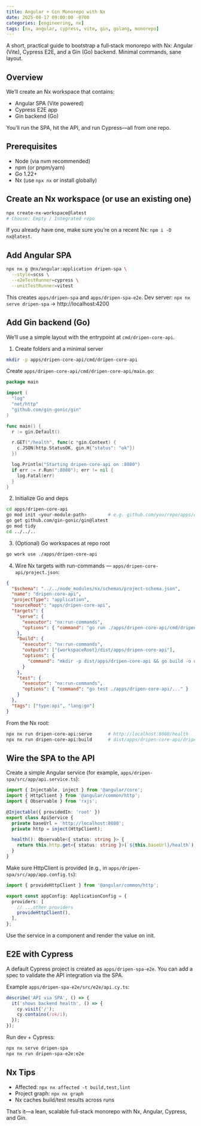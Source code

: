 ```yaml
---
title: Angular + Gin Monorepo with Nx
date: 2025-08-17 09:00:00 -0700
categories: [engineering, nx]
tags: [nx, angular, cypress, vite, gin, golang, monorepo]
---
```


A short, practical guide to bootstrap a full‑stack monorepo with Nx: Angular (Vite), Cypress E2E, and a Gin (Go) backend. Minimal commands, sane layout.

## Overview

We’ll create an Nx workspace that contains:

- Angular SPA (Vite powered)
- Cypress E2E app
- Gin backend (Go)

You’ll run the SPA, hit the API, and run Cypress—all from one repo.

## Prerequisites

- Node (via nvm recommended)
- npm (or pnpm/yarn)
- Go 1.22+
- Nx (use `npx nx` or install globally)

## Create an Nx workspace (or use an existing one)

```bash
npx create-nx-workspace@latest
# Choose: Empty / Integrated repo
```

If you already have one, make sure you’re on a recent Nx: `npm i -D nx@latest`.

## Add Angular SPA

```bash
npx nx g @nx/angular:application dripen-spa \
  --style=scss \
  --e2eTestRunner=cypress \
  --unitTestRunner=vitest
```

This creates `apps/dripen-spa` and `apps/dripen-spa-e2e`.
Dev server: `npx nx serve dripen-spa` → http://localhost:4200

## Add Gin backend (Go)

We’ll use a simple layout with the entrypoint at `cmd/dripen-core-api`.

1. Create folders and a minimal server

```bash
mkdir -p apps/dripen-core-api/cmd/dripen-core-api
```

Create `apps/dripen-core-api/cmd/dripen-core-api/main.go`:

```go
package main

import (
  "log"
  "net/http"
  "github.com/gin-gonic/gin"
)

func main() {
  r := gin.Default()

  r.GET("/health", func(c *gin.Context) {
    c.JSON(http.StatusOK, gin.H{"status": "ok"})
  })

  log.Println("Starting dripen-core-api on :8080")
  if err := r.Run(":8080"); err != nil {
    log.Fatal(err)
  }
}
```

2. Initialize Go and deps

```bash
cd apps/dripen-core-api
go mod init <your-module-path>        # e.g. github.com/you/repo/apps/dripen-core-api
go get github.com/gin-gonic/gin@latest
go mod tidy
cd ../../..
```

3. (Optional) Go workspaces at repo root

```bash
go work use ./apps/dripen-core-api
```

4. Wire Nx targets with run-commands — `apps/dripen-core-api/project.json`:

```json
{
  "$schema": "../../node_modules/nx/schemas/project-schema.json",
  "name": "dripen-core-api",
  "projectType": "application",
  "sourceRoot": "apps/dripen-core-api",
  "targets": {
    "serve": {
      "executor": "nx:run-commands",
      "options": { "command": "go run ./apps/dripen-core-api/cmd/dripen-core-api" }
    },
    "build": {
      "executor": "nx:run-commands",
      "outputs": ["{workspaceRoot}/dist/apps/dripen-core-api"],
      "options": {
        "command": "mkdir -p dist/apps/dripen-core-api && go build -o dist/apps/dripen-core-api/dripen-core-api ./apps/dripen-core-api/cmd/dripen-core-api"
      }
    },
    "test": {
      "executor": "nx:run-commands",
      "options": { "command": "go test ./apps/dripen-core-api/..." }
    }
  },
  "tags": ["type:api", "lang:go"]
}
```

From the Nx root:

```bash
npx nx run dripen-core-api:serve      # http://localhost:8080/health
npx nx run dripen-core-api:build      # dist/apps/dripen-core-api/dripen-core-api
```

## Wire the SPA to the API

Create a simple Angular service (for example, `apps/dripen-spa/src/app/api.service.ts`):

```ts
import { Injectable, inject } from '@angular/core';
import { HttpClient } from '@angular/common/http';
import { Observable } from 'rxjs';

@Injectable({ providedIn: 'root' })
export class ApiService {
  private baseUrl = 'http://localhost:8080';
  private http = inject(HttpClient);

  health(): Observable<{ status: string }> {
    return this.http.get<{ status: string }>(`${this.baseUrl}/health`);
  }
}
```

Make sure HttpClient is provided (e.g., in `apps/dripen-spa/src/app/app.config.ts`):

```ts
import { provideHttpClient } from '@angular/common/http';

export const appConfig: ApplicationConfig = {
  providers: [
    // ...other providers
    provideHttpClient(),
  ],
};
```

Use the service in a component and render the value on init.

## E2E with Cypress

A default Cypress project is created as `apps/dripen-spa-e2e`. You can add a spec to validate the API integration via the SPA.

Example `apps/dripen-spa-e2e/src/e2e/api.cy.ts`:

```ts
describe('API via SPA', () => {
  it('shows backend health', () => {
    cy.visit('/');
    cy.contains(/ok/i);
  });
});
```

Run dev + Cypress:

```bash
npx nx serve dripen-spa
npx nx run dripen-spa-e2e:e2e
```

## Nx Tips

- Affected: `npx nx affected -t build,test,lint`
- Project graph: `npx nx graph`
- Nx caches build/test results across runs

That’s it—a lean, scalable full‑stack monorepo with Nx, Angular, Cypress, and Gin.
